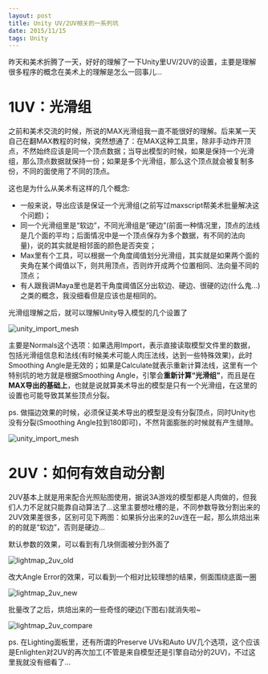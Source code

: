```yaml
---
layout: post
title: Unity UV/2UV相关的一系列坑
date: 2015/11/15
tags: Unity
---
```


昨天和美术折腾了一天，好好的理解了一下Unity里UV/2UV的设置，主要是理解很多程序的概念在美术上的理解是怎么一回事儿...

<!--more-->

# 1UV：光滑组

之前和美术交流的时候，所说的MAX光滑组我一直不能很好的理解。后来某一天自己在翻MAX教程的时候，突然想通了：在MAX这种工具里，除非手动炸开顶点，不然始终应该是同一个顶点数据；当导出模型的时候，如果是保持一个光滑组，那么顶点数据就保持一份；如果是多个光滑组，那么这个顶点就会被复制多份，不同的面使用了不同的顶点。

这也是为什么从美术有这样的几个概念:

- 一般来说，导出应该是保证一个光滑组(之前写过maxscript帮美术批量解决这个问题)；
- 同一个光滑组里是“软边”，不同光滑组是“硬边”(前面一种情况里，顶点的法线是几个面的平均；后面情况中是一个顶点保存为多个数据，有不同的法向量)，说的其实就是相邻面的颜色是否突变；
- Max里有个工具，可以根据一个角度阈值划分光滑组，其实就是如果两个面的夹角在某个阈值以下，则共用顶点，否则炸开成两个位置相同、法向量不同的顶点；
- 有人跟我讲Maya里也是若干角度阈值区分出软边、硬边、很硬的边(什么鬼...)之类的概念，我没细看但是应该也是相同的。

光滑组理解之后，就可以理解Unity导入模型的几个设置了

![unity_import_mesh](/images/unity_import_mesh.png)

主要是Normals这个选项：如果选用Import，表示直接读取模型文件里的数据，包括光滑组信息和法线(有时候美术可能人肉压法线，达到一些特殊效果)，此时Smoothing Angle是无效的；如果是Calculate就表示重新计算法线，这里有一个特别坑的地方就是根据Smoothing Angle，引擎会**重新计算“光滑组”**，而且是在**MAX导出的基础上**，也就是说就算美术导出的模型是只有一个光滑组，在这里的设置也可能导致其某些顶点分裂。

ps. 做描边效果的时候，必须保证美术导出的模型是没有分裂顶点，同时Unity也没有分裂(Smoothing Angle拉到180即可)，不然背面膨胀的时候就有产生缝隙。

![unity_import_mesh](/images/unity_import_mesh2.png)

# 2UV：如何有效自动分割

2UV基本上就是用来配合光照贴图使用，据说3A游戏的模型都是人肉做的，但我们人力不足就只能靠自动算法了...这里主要想吐槽的是，不同参数导致分割出来的2UV效果差很多，区别可见下两图：如果拆分出来的2uv连在一起，那么烘焙出来的的就是“软边”，否则是硬边...

默认参数的效果，可以看到有几块侧面被分到外面了

![lightmap_2uv_old](/images/lightmap_2uv_old.png)

改大Angle Error的效果，可以看到一个相对比较理想的结果，侧面围绕底面一圈

![lightmap_2uv_new](/images/lightmap_2uv_new.png)

批量改了之后，烘焙出来的一些奇怪的硬边(下图右)就消失啦~

![lightmap_2uv_compare](/images/lightmap_2uv_compare.png)

ps. 在Lighting面板里，还有所谓的Preserve UVs和Auto UV几个选项，这个应该是Enlighten对2UV的再次加工(不管是来自模型还是引擎自动分的2UV)，不过这里我就没有细看了...